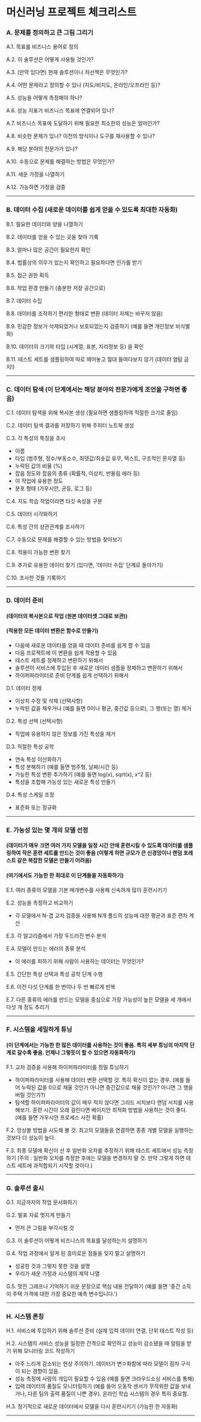 # 머신러닝 프로젝트 체크리스트

### A. 문제를 정의하고 큰 그림 그리기

A.1. 목표를 비즈니스 용어로 정의

A.2. 이 솔루션은 어떻게 사용될 것인가?

A.3. (만약 있다면) 현재 솔루션이나 차선책은 무엇인가?

A.4. 어떤 문제라고 정의할 수 있나 (지도/비지도, 온라인/오프라인 등)?

A.5. 성능을 어떻게 측정해야 하나?

A.6. 성능 지표가 비즈니스 목표에 연결되어 있나?

A.7. 비즈니스 목표에 도달하기 위해 필요한 최소한의 성능은 얼마인가?

A.8. 비슷한 문제가 있나? 이전의 방식이나 도구를 재사용할 수 있나?

A.9. 해당 분야의 전문가가 있나?

A.10. 수동으로 문제를 해결하는 방법은 무엇인가?

A.11. 세운 가정을 나열하기

A.12. 가능하면 가정을 검증

----

### B. 데이터 수집 (새로운 데이터를 쉽게 얻을 수 있도록 최대한 자동화)

B.1. 필요한 데이터와 양을 나열하기

B.2. 데이터를 얻을 수 있는 곳을 찾아 기록

B.3. 얼마나 많은 공간이 필요한지 확인

B.4. 법률상의 의무가 있는지 확인하고 필요하다면 인가를 받기

B.5. 접근 권한 획득

B.6. 작업 환경 만들기 (충분한 저장 공간으로)

B.7. 데이터 수집

B.8. 데이터를 조작하기 편리한 형태로 변환 (데이터 자체는 바꾸지 않음)

B.9. 민감한 정보가 삭제되었거나 보호되었는지 검증하기 (예를 들면 개인정보 비식별화)

B.10. 데이터의 크기와 타입 (시계열, 표본, 지리정보 등) 을 확인

B.11. 테스트 세트를 샘플링하여 따로 떼어놓고 절대 들여다보지 않기 (데이터 염탐 금지!)

----

### C. 데이터 탐색 (이 단계에서는 해당 분야의 전문가에게 조언을 구하면 좋음)

C.1. 데이터 탐색을 위해 복사본 생성 (필요하면 샘플링하여 적절한 크기로 줄임)

C.2. 데이터 탐색 결과를 저장하기 위해 주피터 노트북 생성

C.3. 각 특성의 특징을 조사
  - 이름
  - 타입 (범주형, 정수/부동소수, 최댓값/최솟값 유무, 텍스트, 구조적인 문자열 등)
  - 누락된 값의 비율 (%)
  - 잡음 정도와 잡음의 종류 (확률적, 이상치, 반올림 에러 등)
  - 이 작업에 유용한 정도
  - 분포 형태 (가우시안, 균등, 로그 등)


C.4. 지도 학습 작업이라면 타깃 속성을 구분

C.5. 데이터 시각화하기

C.6. 특성 간의 상관관계를 조사하기

C.7. 수동으로 문제를 해결할 수 있는 방법을 찾아보기

C.8. 적용이 가능한 변환 찾기

C.9. 추가로 유용한 데이터 찾기 (있다면, '데이터 수집' 단계로 돌아가기)

C.10. 조사한 것들 기록하기

---------------

### D. 데이터 준비
#### (데이터의 복사본으로 작업 (원본 데이터셋 그대로 보관))
#### (적용한 모든 데이터 변환은 함수로 만들기)
- 다음에 새로운 데이터를 얻을 때 데이터 준비를 쉽게 할 수 있음
- 다음 프로젝트에 이 변환을 쉽게 적용할 수 있음
- 테스트 세트를 정제하고 변환하기 위해서
- 솔루션이 서비스에 투입된 후 새로운 데이터 샘플을 정제하고 변환하기 위해서
- 하이퍼파라미터로 준비 단계를 쉽게 선택하기 위해서

D.1. 데이터 정제
- 이상치 수정 및 삭제 (선택사항)
- 누락된 값을 채우거나 (예를 들면 0이나 평균, 중간값 등으로), 그 행(또는 열) 제거

D.2. 특성 선택 (선택사항)
- 작업에 유용하지 않은 정보를 가진 특성을 제거

D.3. 적절한 특성 공학
- 연속 특성 이산화하기
- 특성 분해하기 (예를 들면 범주형, 날짜/시간 등)
- 가능한 특성 변환 추가하기 (예를 들면 log(x), sqrt(x), x^2 등)
- 특성을 조합해 가능성 있는 새로운 특성 만들기

D.4. 특성 스케일 조정
- 표준화 또는 정규화

-----------

### E. 가능성 있는 몇 개의 모델 선정

#### (데이터가 매우 크면 여러 가지 모델을 일정 시간 안에 훈련시킬 수 있도록 데이터를 샘플링하여 작은 훈련 세트를 만드는 것이 좋음 (이렇게 하면 규모가 큰 신경망이나 랜덤 포레스트 같은 복잡한 모델은 만들기 어려움)
#### (여기에서도 가능한 한 최대로 이 단계들을 자동화하기)

E.1. 여러 종류의 모델을 기본 매개변수를 사용해 신속하게 많이 훈련시키기

E.2. 성능을 측정하고 비교하기
- 각 모델에서 N-겹 교차 검증을 사용해 N개 폴드의 성능에 대한 평균과 표준 편차 계산


E.3. 각 알고리즘에서 가장 두드러진 변수 분석

E.4. 모델이 만드는 에러의 종류 분석
- 이 에러를 피하기 위해 사람이 사용하는 데이터는 무엇인가?

E.5. 간단한 특성 선택과 특성 공학 단계 수행

E.6. 이전 다섯 단계를 한 번이나 두 번 빠르게 반복

E.7. 다른 종류의 에러를 만드는 모델을 중심으로 가장 가능성이 높은 모델을 세 개에서 다섯 개 정도 추리기

---

### F. 시스템을 세밀하게 튜닝

#### (이 단계에서는 가능한 한 많은 데이터를 사용하는 것이 좋음. 특히 세부 튜닝의 마지막 단계로 갈수록 좋음. 언제나 그렇듯이 할 수 있으면 자동화하기)

F.1. 교차 검증을 사용해 하이퍼파라미터를 정밀 튜닝하기
- 하이퍼파라미터를 사용해 데이터 변환 선택할 것. 특히 확신이 없는 경우. (예를 들어 누락된 값을 0으로 채울 것인가 아니면 중간값으로 채울 것인가? 아니면 그 행을 버릴 것인가?)
- 탐색할 하이퍼파라미터의 값이 매우 적지 않다면 그리드 서치보다 랜덤 서치를 사용해보기. 훈련 시간이 오래 걸린다면 베이지안 최적화 방법을 사용하는 것이 좋다. (예를 들면 가우시안 프로세스 사전 확률)

F.2. 앙상블 방법을 시도해 볼 것. 최고의 모델들을 연결하면 종종 개별 모델을 실행하는 것보다 더 성능이 높다.

F.3. 최종 모델에 확신이 선 후 일반화 오차를 추정하기 위해 테스트 세트에서 성능 측정하기 (주의 : 일반화 오차를 측정한 후에는 모델을 변경하지 말 것. 만약 그렇게 하면 테스트 세트에 과적합되기 시작할 것이다.)

-------------

### G. 솔루션 출시

G.1. 지금까지의 작업 문서화하기

G.2. 발표 자료 멋지게 만들기
- 먼저 큰 그림을 부각시킬 것

G.3. 이 솔루션이 어떻게 비즈니스의 목표를 달성하는지 설명하기

G.4. 작업 과정에서 알게 된 흥미로운 점들을 잊지 말고 설명하기
- 성공한 것과 그렇지 못한 것을 설명
- 우리가 세운 가정과 시스템의 제약 나열

G.5. 멋진 그래프나 기억하기 쉬운 문장으로 핵심 내용 전달하기 (예를 들면 '중간 소득이 주택 가격에 대한 가장 중요한 예측 변수입니다.')

--------------

### H. 시스템 론칭

H.1. 서비스에 투입하기 위해 솔루션 준비 (실제 입력 데이터 연결, 단위 테스트 작성 등)

H.2. 시스템의 서비스 성능을 일정한 간격으로 확인하고 성능이 감소됐을 때 알림을 받기 위해 모니터링 코드 작성하기
- 아주 느리게 감소되는 현상 주의하기. 데이터가 변ㅇ화함에 따라 모델이 점차 구식이 되는 경향이 있음.
- 성능 측정에 사람의 개입이 필요할 수 있음 (예를 들면 크라우드소싱 서비스를 통해)
- 입력 데이터의 품질도 모니터링하기 (예를 들어 오동작 센서가 무작위한 값을 보내거나, 다른 팀의 출력 품질이 나쁜 경우). 온라인 학습 시스템의 경우 특히 중요함.

H.3. 정기적으로 새로운 데이터에서 모델을 다시 훈련시키기 (가능한 한 자동화)

-----------------




